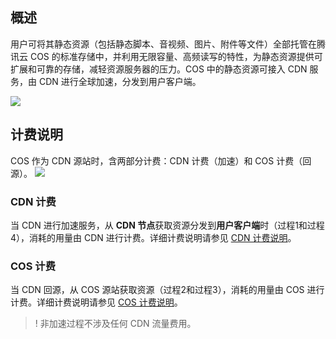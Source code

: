 ## 概述

用户可将其静态资源（包括静态脚本、音视频、图片、附件等文件）全部托管在腾讯云 COS 的标准存储中，并利用无限容量、高频读写的特性，为静态资源提供可扩展和可靠的存储，减轻资源服务器的压力。COS 中的静态资源可接入 CDN 服务，由 CDN 进行全球加速，分发到用户客户端。

![](https://qcloudimg.tencent-cloud.cn/raw/2610b0a35199e10fcdcde9a4aded8356.jpg)

## 计费说明

COS 作为 CDN 源站时，含两部分计费：CDN 计费（加速）和 COS 计费（回源）。
![](https://qcloudimg.tencent-cloud.cn/raw/5f9a3ca640146003988e7642134239cf.svg)

### CDN 计费

当 CDN 进行加速服务，从 **CDN 节点**获取资源分发到**用户客户端**时（过程1和过程4），消耗的用量由 CDN 进行计费。详细计费说明请参见 [CDN 计费说明](https://cloud.tencent.com/document/product/228/2949)。

### COS 计费

当 CDN 回源，从 COS 源站获取资源（过程2和过程3），消耗的用量由 COS 进行计费。详细计费说明请参见 [COS 计费说明](https://cloud.tencent.com/document/product/436/16871)。

>! 非加速过程不涉及任何 CDN 流量费用。

